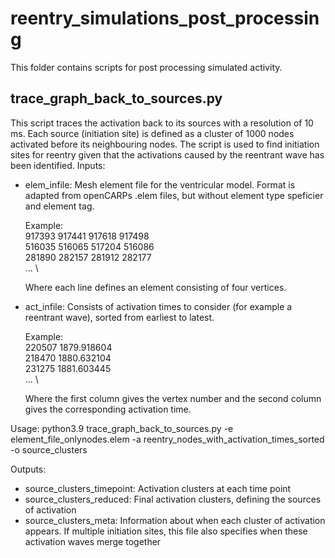# reentry_simulations_post_processing


This folder contains scripts for post processing simulated activity.



## trace_graph_back_to_sources.py
This script traces the activation back to its sources with a resolution of 10 ms. Each source (initiation site) is defined as a cluster of 1000 nodes activated before its neighbouring nodes. The script is used to find initiation sites for reentry given that the activations caused by the reentrant wave has been identified.
Inputs:
* elem_infile: Mesh element file for the ventricular model. Format is adapted from openCARPs .elem files, but without element type speficier and element tag. 

  Example:\
  917393 917441 917618 917498 \
  516035 516065 517204 516086 \
  281890 282157 281912 282177 \
  ... \
  
  Where each line defines an element consisting of four vertices.

* act_infile: Consists of activation times to consider (for example a reentrant wave), sorted from earliest to latest. 

  Example:\
  220507 1879.918604 \
  218470 1880.632104 \
  231275 1881.603445 \
  ... \

  Where the first column gives the vertex number and the second column gives the corresponding activation time.

Usage:
python3.9 trace_graph_back_to_sources.py -e element_file_onlynodes.elem  -a reentry_nodes_with_activation_times_sorted -o source_clusters

Outputs:
*  source_clusters_timepoint: Activation clusters at each time point 
*  source_clusters_reduced: Final activation clusters, defining the sources of activation
*  source_clusters_meta: Information about when each cluster of activation appears. If multiple initiation sites, this file also specifies when these activation waves merge together

